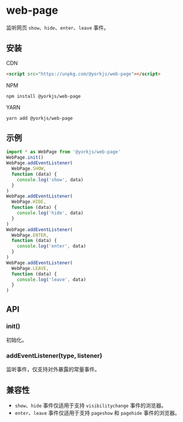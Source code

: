 # web-page

监听网页 `show`、`hide`、`enter`、`leave` 事件。

## 安装

CDN

```html
<script src="https://unpkg.com/@yorkjs/web-page"></script>
```

NPM

```shell
npm install @yorkjs/web-page
```

YARN

```shell
yarn add @yorkjs/web-page
```

## 示例

```js
import * as WebPage from '@yorkjs/web-page'
WebPage.init()
WebPage.addEventListener(
  WebPage.SHOW,
  function (data) {
    console.log('show', data)
  }
)
WebPage.addEventListener(
  WebPage.HIDE,
  function (data) {
    console.log('hide', data)
  }
)
WebPage.addEventListener(
  WebPage.ENTER,
  function (data) {
    console.log('enter', data)
  }
)
WebPage.addEventListener(
  WebPage.LEAVE,
  function (data) {
    console.log('leave', data)
  }
)
```

## API

### init()

初始化。

### addEventListener(type, listener)

监听事件，仅支持对外暴露的常量事件。

## 兼容性

* `show`、`hide` 事件仅适用于支持 `visibilitychange` 事件的浏览器。
* `enter`、`leave` 事件仅适用于支持 `pageshow` 和 `pagehide` 事件的浏览器。